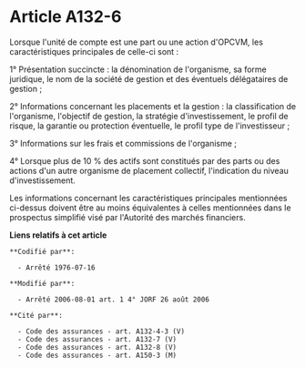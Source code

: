 # Article A132-6

Lorsque l'unité de compte est une part ou une action d'OPCVM, les caractéristiques principales de celle-ci sont :

1° Présentation succincte : la dénomination de l'organisme, sa forme juridique, le nom de la société de gestion et des
éventuels délégataires de gestion ;

2° Informations concernant les placements et la gestion : la classification de l'organisme, l'objectif de gestion, la
stratégie d'investissement, le profil de risque, la garantie ou protection éventuelle, le profil type de l'investisseur ;

3° Informations sur les frais et commissions de l'organisme ;

4° Lorsque plus de 10 % des actifs sont constitués par des parts ou des actions d'un autre organisme de placement collectif,
l'indication du niveau d'investissement.

Les informations concernant les caractéristiques principales mentionnées ci-dessus doivent être au moins équivalentes à
celles mentionnées dans le prospectus simplifié visé par l'Autorité des marchés financiers.

**Liens relatifs à cet article**

	**Codifié par**:

	  - Arrêté 1976-07-16

	**Modifié par**:

	  - Arrêté 2006-08-01 art. 1 4° JORF 26 août 2006

	**Cité par**:

	  - Code des assurances - art. A132-4-3 (V)
	  - Code des assurances - art. A132-7 (V)
	  - Code des assurances - art. A132-8 (V)
	  - Code des assurances - art. A150-3 (M)
